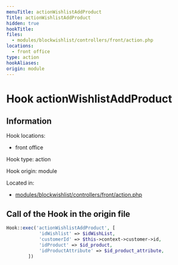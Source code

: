 ```yaml
---
menuTitle: actionWishlistAddProduct
Title: actionWishlistAddProduct
hidden: true
hookTitle: 
files:
  - modules/blockwishlist/controllers/front/action.php
locations:
  - front office
type: action
hookAliases:
origin: module
---
```


# Hook actionWishlistAddProduct

## Information

Hook locations: 
  - front office

Hook type: action

Hook origin: module

Located in: 
  - [modules/blockwishlist/controllers/front/action.php](https://github.com/PrestaShop/PrestaShop/blob/8.0.x/modules/blockwishlist/controllers/front/action.php)

## Call of the Hook in the origin file

```php
Hook::exec('actionWishlistAddProduct', [
            'idWishlist' => $idWishList,
            'customerId' => $this->context->customer->id,
            'idProduct' => $id_product,
            'idProductAttribute' => $id_product_attribute,
        ])
```